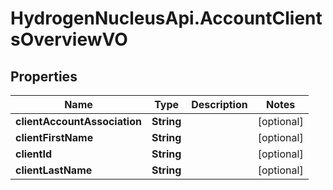 # HydrogenNucleusApi.AccountClientsOverviewVO

## Properties
Name | Type | Description | Notes
------------ | ------------- | ------------- | -------------
**clientAccountAssociation** | **String** |  | [optional] 
**clientFirstName** | **String** |  | [optional] 
**clientId** | **String** |  | [optional] 
**clientLastName** | **String** |  | [optional] 


